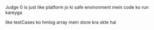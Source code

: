 Judge 0 is just like platform jo ki  safe environment mein code ko run kareyga  

like testCases ko hmlog array mein store kra skte hai

